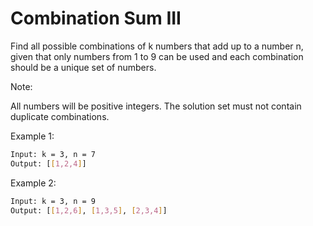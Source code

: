 # Combination Sum III

Find all possible combinations of k numbers that add up to a number n, given that only numbers from 1 to 9 can be used and each combination should be a unique set of numbers.

Note:

All numbers will be positive integers.
The solution set must not contain duplicate combinations.

Example 1:

```bash
Input: k = 3, n = 7
Output: [[1,2,4]]
```

Example 2:

```bash
Input: k = 3, n = 9
Output: [[1,2,6], [1,3,5], [2,3,4]]
```
